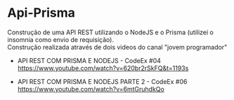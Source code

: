 # Api-Prisma
Construção de uma API REST utilizando o NodeJS e o Prisma (utilizei o insomnia como envio de requisição).
<br>Construção realizada através de dois videos do canal "jovem programador"

- API REST COM PRISMA E NODEJS - CodeEx #04<br>
https://www.youtube.com/watch?v=620br2rSkFQ&t=1193s

- API REST COM PRISMA E NODEJS PARTE 2 - CodeEx #06<br>
https://www.youtube.com/watch?v=6mtGruhdkQo

